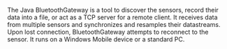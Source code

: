 The Java BluetoothGateway is a tool to discover the sensors, record their data into a file, or act as a TCP server for a remote client. It receives data from multiple sensors and synchronizes and resamples their datastreams. Upon lost connection, BluetoothGateway attempts to reconnect to the sensor. It runs on a Windows Mobile device or a standard PC.